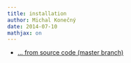 ```yaml
---
title: installation
author: Michal Konečný
date: 2014-07-10
mathjax: on
---
```



  * [... from source code (master branch)](pages/installation-from-source.html) 

    
 



